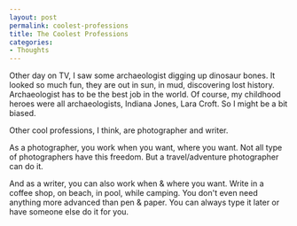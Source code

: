 ```yaml
---
layout: post
permalink: coolest-professions
title: The Coolest Professions
categories:
- Thoughts
---
```


Other day on TV, I saw some archaeologist digging up dinosaur bones. It looked so much fun, they are out in sun, in mud, discovering lost history. Archaeologist has to be the best job in the world. Of course, my childhood heroes were all archaeologists, Indiana Jones, Lara Croft. So I might be a bit biased.

Other cool professions, I think, are photographer and writer.

As a photographer, you work when you want, where you want. Not all type of photographers have this freedom. But a travel/adventure photographer can do it.

And as a writer, you can also work when &amp; where you want. Write in a coffee shop, on beach, in pool, while camping. You don't even need anything more advanced than pen &amp; paper. You can always type it later or have someone else do it for you.
